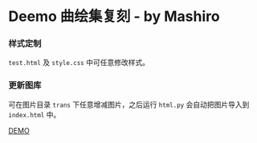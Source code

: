 ﻿Deemo 曲绘集复刻 - by Mashiro
===

### 样式定制

`test.html` 及 `style.css` 中可任意修改样式。

### 更新图库

可在图片目录 `trans` 下任意增减图片，之后运行 `html.py` 会自动把图片导入到 `index.html` 中。

[DEMO](https://seemo.shino.cc)